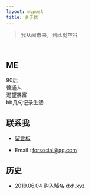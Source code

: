 ```yaml
---
layout: mypost
title: 关于我
---
```


> 我从闹市来，到此觅空谷  

 <br/>
 
## ME
90后  
普通人  
渴望暴富        
bb几句记录生活   

## 联系我

- [留言板](chat.html)

- Email&nbsp;: <a target="_blank" href="http://mail.qq.com/cgi-bin/qm_share?t=qm_mailme&email=hOLr9vfr5_3l6MT19arn6_k" style="text-decoration:none;">forsocial@qq.com</a>


## 历史
- 2019.06.04 购入域名 dxh.xyz 

 <br/>
 <br/>
 
